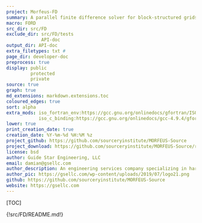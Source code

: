 ```yaml
---
project: Morfeus-FD
summary: A parallel finite difference solver for block-structured grids
macro: FORD
src_dir: src/FD
exclude_dir: src/FD/tests
             API-doc
output_dir: API-doc
extra_filetypes: txt #
page_dir: developer-doc
preprocess: true
display: public
         protected
         private
source: true
graph: true
md_extensions: markdown.extensions.toc
coloured_edges: true
sort: alpha
extra_mods: iso_fortran_env:https://gcc.gnu.org/onlinedocs/gfortran/ISO_005fFORTRAN_005fENV.html
            iso_c_binding:https://gcc.gnu.org/onlinedocs/gcc-4.9.4/gfortran/ISO_005fC_005fBINDING.html
lower: true
print_creation_date: true
creation_date: %Y-%m-%d %H:%M %z
project_github: https://github.com/sourceryinstitute/MORFEUS-Source
project_download: https://github.com/sourceryinstitute/MORFEUS-Source/releases
license: bsd
author: Guide Star Engineering, LLC
email: damian@gsellc.com
author_description: An engineering services company specializing in hardware & software engineering design, R&D, testing, and systems integration.
author_pic: https://gsellc.com/wp-content/uploads/2019/07/logo21.png
github: https://github.com/sourceryinstitute/MORFEUS-Source
website: https://gsellc.com
---
```


[_____ Comments _______]:#
[source: display source code corresponding to item being documented]:#
[graph: generate call graphs, module dependency graphs, derive type composition/inheritance graphs ]:#
[sort: different sorting schemes for the modules or procedures or programs or derived types (alpha = alphabetical see wiki).]:#
[extra_mods: documentation for intrinsic modules]:#

[This document is a FORD project file, formatted with Pythonic Markdown                                      ]:#
[See https://github.com/Fortran-FOSS-programmers/ford/wiki/Project-File-Options for more info on writing FORD project files]:#

[TOC]

{!src/FD/README.md!}
